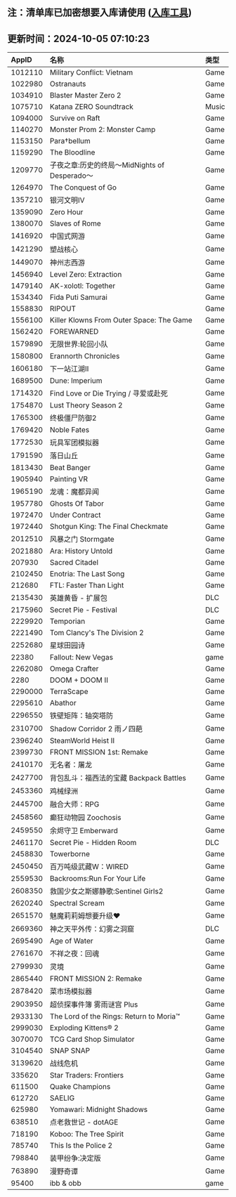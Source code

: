 ## 注：清单库已加密想要入库请使用 ([入库工具](https://github.com/BlankTMing/ManifestAutoUpdate/releases))

## 更新时间：2024-10-05 07:10:23
| AppID | 名称 | 类型  |
| :-------------------- | :----------------------------- | :----------- |
| 1012110 | Military Conflict: Vietnam| Game |
| 1022980 | Ostranauts| Game |
| 1034910 | Blaster Master Zero 2| Game |
| 1075710 | Katana ZERO Soundtrack| Music |
| 1094000 | Survive on Raft| Game |
| 1140270 | Monster Prom 2: Monster Camp| Game |
| 1153150 | Para†bellum| Game |
| 1159290 | The Bloodline| Game |
| 1209770 | 子夜之章:历史的终局～MidNights of Desperado～| Game |
| 1264970 | The Conquest of Go| Game |
| 1357210 | 银河文明IV| Game |
| 1359090 | Zero Hour| Game |
| 1380070 | Slaves of Rome| Game |
| 1416920 | 中国式网游| Game |
| 1421290 | 塑战核心| Game |
| 1449070 | 神州志西游| Game |
| 1456940 | Level Zero: Extraction| Game |
| 1479140 | AK-xolotl: Together| Game |
| 1534340 | Fida Puti Samurai| Game |
| 1558830 | RIPOUT| Game |
| 1556100 | Killer Klowns From Outer Space: The Game| Game |
| 1562420 | FOREWARNED| Game |
| 1579890 | 无限世界:轮回小队| Game |
| 1580800 | Erannorth Chronicles| Game |
| 1606180 | 下一站江湖Ⅱ| Game |
| 1689500 | Dune: Imperium| Game |
| 1714320 | Find Love or Die Trying / 寻爱或赴死| Game |
| 1754870 | Lust Theory Season 2| Game |
| 1765300 | 终极僵尸防御2| Game |
| 1769420 | Noble Fates| Game |
| 1772530 | 玩具军团模拟器| Game |
| 1791590 | 落日山丘| Game |
| 1813430 | Beat Banger| Game |
| 1905940 | Painting VR| Game |
| 1965190 | 龙魂：魔都异闻| Game |
| 1957780 | Ghosts Of Tabor| Game |
| 1972470 | Under Contract| Game |
| 1972440 | Shotgun King: The Final Checkmate| Game |
| 2012510 | 风暴之门 Stormgate| Game |
| 2021880 | Ara: History Untold| Game |
| 207930 | Sacred Citadel| Game |
| 2102450 | Enotria: The Last Song| Game |
| 212680 | FTL: Faster Than Light| Game |
| 2135430 | 英雄黄昏 - 扩展包| DLC |
| 2175960 | Secret Pie - Festival| DLC |
| 2229920 | Temporian| Game |
| 2221490 | Tom Clancy's The Division 2| Game |
| 2252680 | 星球田园诗| Game |
| 22380 | Fallout: New Vegas| game |
| 2262080 | Omega Crafter| Game |
| 2280 | DOOM + DOOM II| Game |
| 2290000 | TerraScape| Game |
| 2295610 | Abathor| Game |
| 2296550 | 铁壁矩阵：轴突塔防| Game |
| 2310700 | Shadow Corridor 2 雨ノ四葩| Game |
| 2396240 | SteamWorld Heist II| Game |
| 2399730 | FRONT MISSION 1st: Remake| Game |
| 2410170 | 无名者：屠龙| Game |
| 2427700 | 背包乱斗：福西法的宝藏 Backpack Battles| Game |
| 2453360 | 鸡械绿洲| Game |
| 2445700 | 融合大师：RPG| Game |
| 2458560 | 癫狂动物园 Zoochosis| Game |
| 2459550 | 余烬守卫 Emberward| Game |
| 2461170 | Secret Pie - Hidden Room| DLC |
| 2458830 | Towerborne| Game |
| 2450450 | 百万吨级武藏W：WIRED| Game |
| 2559530 | Backrooms:Run For Your Life| Game |
| 2608350 | 救国少女之斯娜静歌:Sentinel Girls2| Game |
| 2620240 | Spectral Scream| Game |
| 2651570 | 魅魔莉莉姆想要升级♥| Game |
| 2669360 | 神之天平外传：幻雾之洞窟| DLC |
| 2695490 | Age of Water| Game |
| 2761670 | 不祥之夜：回魂| Game |
| 2799930 | 灵境| Game |
| 2865440 | FRONT MISSION 2: Remake| Game |
| 2878420 | 菜市场模拟器| Game |
| 2903950 | 超侦探事件簿 雾雨谜宫 Plus| Game |
| 2933130 | The Lord of the Rings: Return to Moria™| Game |
| 2999030 | Exploding Kittens® 2| Game |
| 3070070 | TCG Card Shop Simulator| Game |
| 3104540 | SNAP SNAP| Game |
| 3139620 | 战线危机| Game |
| 335620 | Star Traders: Frontiers| Game |
| 611500 | Quake Champions| Game |
| 612720 | SAELIG| Game |
| 625980 | Yomawari: Midnight Shadows| Game |
| 638510 | 点老救世记 - dotAGE| Game |
| 718190 | Koboo: The Tree Spirit| Game |
| 785740 | This Is the Police 2| Game |
| 798840 | 装甲纷争:决定版| Game |
| 763890 | 漫野奇谭| Game |
| 95400 | ibb & obb| game |
